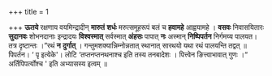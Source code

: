 +++
title = 1

+++
**ऊतये** रक्षणाय वयमिन्द्रादीन् **मारुतं** **शर्धः** मरुत्समूहरूपं बलं च **हवामहे** आह्वयामहे । **वसवः** निवासयितारः **सुदानवः** शोभनदानाः इन्द्रादयः **विश्वस्मात्** सर्वस्मात् **अंहसः** पापात् **नः** अस्मान् **निष्पिपर्तन** निर्गमय्य पालयत। तत्र दृष्टान्तः ।”रथं **न** **दुर्गात्** । गन्तुमशक्यान्निम्नोन्नतात् स्थानात् सारथयो यथा रथं पालयन्ति तद्वत् ॥ पिपर्तन।  ‘ पृ इत्येके'। लोटि ‘तप्तनप्तनथनाश्च इति तस्य तनबादेशः । पित्त्वेन ङित्त्वाभावात् गुणः ।“ अर्तिपिपर्त्योश्च ' इति अभ्यासस्य इत्वम् ॥